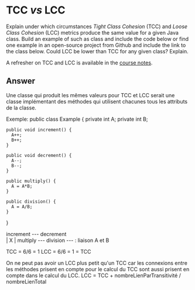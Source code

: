 # TCC *vs* LCC

Explain under which circumstances *Tight Class Cohesion* (TCC) and *Loose Class Cohesion* (LCC) metrics produce the same value for a given Java class. Build an example of such as class and include the code below or find one example in an open-source project from Github and include the link to the class below. Could LCC be lower than TCC for any given class? Explain.

A refresher on TCC and LCC is available in the [course notes](https://oscarlvp.github.io/vandv-classes/#cohesion-graph).

## Answer

Une classe qui produit les mêmes valeurs pour TCC et LCC serait une classe implémentant des méthodes qui utilisent chacunes tous les attributs de la classe.

Exemple:
public class Example {
    private int A;
    private int B;

    public void increment() {
      A++;
      B++;
    }

    public void decrement() {
      A--;
      B--;
    }

    public multiply() {
      A = A*B;
    }

    public division() {
      A = A/B;
    }
}

increment --- decrement  
  |       X     |
multiply --- division          --- : liaison A et B

TCC = 6/6 = 1 
LCC = 6/6 = 1 = TCC


On ne peut pas avoir un LCC plus petit qu'un TCC car les connexions entre les méthodes prisent en compte pour le calcul du TCC sont aussi prisent en compte dans le calcul du LCC.
LCC = TCC + nombreLienParTransitivité / nombreLienTotal


